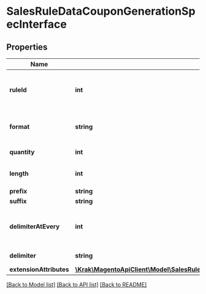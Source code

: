 # SalesRuleDataCouponGenerationSpecInterface

## Properties
Name | Type | Description | Notes
------------ | ------------- | ------------- | -------------
**ruleId** | **int** | The id of the rule associated with the coupon | 
**format** | **string** | Format of generated coupon code | 
**quantity** | **int** | Of coupons to generate | 
**length** | **int** | Length of coupon code | 
**prefix** | **string** | The prefix | [optional] 
**suffix** | **string** | The suffix | [optional] 
**delimiterAtEvery** | **int** | The spacing where the delimiter should exist | [optional] 
**delimiter** | **string** | The delimiter | [optional] 
**extensionAttributes** | [**\Krak\MagentoApiClient\Model\SalesRuleDataCouponGenerationSpecExtensionInterface**](SalesRuleDataCouponGenerationSpecExtensionInterface.md) |  | [optional] 

[[Back to Model list]](../README.md#documentation-for-models) [[Back to API list]](../README.md#documentation-for-api-endpoints) [[Back to README]](../README.md)


